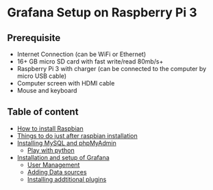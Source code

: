 # Grafana Setup on Raspberry Pi 3

## Prerequisite
* Internet Connection (can be WiFi or Ethernet)
* 16+ GB micro SD card with fast write/read 80mb/s+
* Raspberry Pi 3 with charger (can be connected to the computer by micro USB cable)
* Computer screen with HDMI cable
* Mouse and keyboard

## Table of content
* [How to install Raspbian](https://github.com/konradbjk/Grafana-on-Raspberry-Pi3/blob/master/docs/raspbian_installation.md)
* [Things to do just after raspbian installation](https://github.com/konradbjk/Grafana-on-Raspberry-Pi3/blob/master/docs/things_to_do_after_raspbian_installation.md)
* [Installing MySQL and phpMyAdmin](https://github.com/konradbjk/Grafana-on-Raspberry-Pi3/blob/master/docs/mysql_setup.md)
  * [Play with python](https://github.com/konradbjk/Grafana-on-Raspberry-Pi3/blob/master/docs/python_play.md)
* [Installation and setup of Grafana](https://github.com/konradbjk/Grafana-on-Raspberry-Pi3/blob/master/docs/grafana_instalaltion.md)
  * [User Management]()
  * [Adding Data sources]()
  * [Installing addtitional plugins]()

